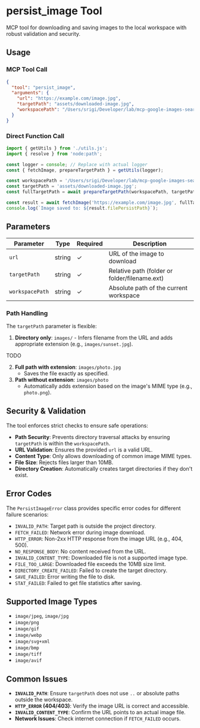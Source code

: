 # persist_image Tool

MCP tool for downloading and saving images to the local workspace with robust validation and security.

## Usage

### MCP Tool Call

```json
{
  "tool": "persist_image",
  "arguments": {
    "url": "https://example.com/image.jpg",
    "targetPath": "assets/downloaded-image.jpg",
    "workspacePath": "/Users/srigi/Developer/lab/mcp-google-images-search"
  }
}
```

### Direct Function Call

```typescript
import { getUtils } from './utils.js';
import { resolve } from 'node:path';

const logger = console; // Replace with actual logger
const { fetchImage, prepareTargetPath } = getUtils(logger);

const workspacePath = '/Users/srigi/Developer/lab/mcp-google-images-search';
const targetPath = 'assets/downloaded-image.jpg';
const fullTargetPath = await prepareTargetPath(workspacePath, targetPath);

const result = await fetchImage('https://example.com/image.jpg', fullTargetPath);
console.log(`Image saved to: ${result.filePersistPath}`);
```

## Parameters

| Parameter       | Type   | Required | Description                                   |
| --------------- | ------ | -------- | --------------------------------------------- |
| `url`           | string | ✓        | URL of the image to download                  |
| `targetPath`    | string | ✓        | Relative path (folder or folder/filename.ext) |
| `workspacePath` | string | ✓        | Absolute path of the current workspace        |

### Path Handling

The `targetPath` parameter is flexible:

1.  **Directory only**: `images/` - Infers filename from the URL and adds appropriate extension (e.g., `images/sunset.jpg`).

TODO

2.  **Full path with extension**: `images/photo.jpg`
    - Saves the file exactly as specified.
3.  **Path without extension**: `images/photo`
    - Automatically adds extension based on the image's MIME type (e.g., `photo.png`).

## Security & Validation

The tool enforces strict checks to ensure safe operations:

- **Path Security**: Prevents directory traversal attacks by ensuring `targetPath` is within the `workspacePath`.
- **URL Validation**: Ensures the provided `url` is a valid URL.
- **Content Type**: Only allows downloading of common image MIME types.
- **File Size**: Rejects files larger than 10MB.
- **Directory Creation**: Automatically creates target directories if they don't exist.

## Error Codes

The `PersistImageError` class provides specific error codes for different failure scenarios:

- `INVALID_PATH`: Target path is outside the project directory.
- `FETCH_FAILED`: Network error during image download.
- `HTTP_ERROR`: Non-2xx HTTP response from the image URL (e.g., 404, 500).
- `NO_RESPONSE_BODY`: No content received from the URL.
- `INVALID_CONTENT_TYPE`: Downloaded file is not a supported image type.
- `FILE_TOO_LARGE`: Downloaded file exceeds the 10MB size limit.
- `DIRECTORY_CREATE_FAILED`: Failed to create the target directory.
- `SAVE_FAILED`: Error writing the file to disk.
- `STAT_FAILED`: Failed to get file statistics after saving.

## Supported Image Types

- `image/jpeg`, `image/jpg`
- `image/png`
- `image/gif`
- `image/webp`
- `image/svg+xml`
- `image/bmp`
- `image/tiff`
- `image/avif`

## Common Issues

- **`INVALID_PATH`**: Ensure `targetPath` does not use `..` or absolute paths outside the workspace.
- **`HTTP_ERROR` (404/403)**: Verify the image URL is correct and accessible.
- **`INVALID_CONTENT_TYPE`**: Confirm the URL points to an actual image file.
- **Network Issues**: Check internet connection if `FETCH_FAILED` occurs.
